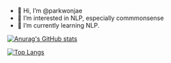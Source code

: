- 👋 Hi, I’m @parkwonjae
- 👀 I’m interested in NLP, especially commmonsense
- 🌱 I’m currently learning NLP. 

<!---
parkwonjae/parkwonjae is a ✨ special ✨ repository because its `README.md` (this file) appears on your GitHub profile.
You can click the Preview link to take a look at your changes.
--->
[![Anurag's GitHub stats](https://github-readme-stats.vercel.app/api?username=parkwonjae&count_private=true&theme=dracula)](https://github.com/parkwonjae/github-readme-stats)

[![Top Langs](https://github-readme-stats.vercel.app/api/top-langs/?username=parkwonjae)](https://github.com/parkwonjae/github-readme-stats)
